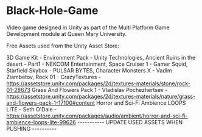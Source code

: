 # Black-Hole-Game
Video game designed in Unity as part of the Multi Platform Game Development module at Queen Mary University.

Free Assets used from the Unity Asset Store:

3D Game Kit - Environment Pack - Unity Technologies,
Ancient Ruins in the desert - Part1 - NEKCOM Entertainment,
Space Cruiser 1 - Gamer Squid,
Starfield Skybox - PULSAR BYTES,
Character Monsters X - Vadim Ziambetov,
Rock 01 - CrazyTextures - https://assetstore.unity.com/packages/2d/textures-materials/stone/rock-01-28673
Grass And Flowers Pack 1 - Vladislav Pochezhertsev - https://assetstore.unity.com/packages/2d/textures-materials/nature/grass-and-flowers-pack-1-17100#content
Horror and Sci-Fi Ambience LOOPS LITE - Seth O'Dale - https://assetstore.unity.com/packages/audio/ambient/horror-and-sci-fi-ambience-loops-lite-99626
----------- UPDATE USED ASSETS WHEN PUSHING ----------
